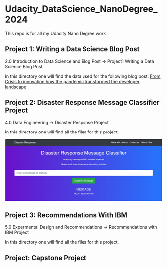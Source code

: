 # Udacity_DataScience_NanoDegree_2024
This repo is for all my Udacity Nano Degree work

## Project 1: Writing a Data Science Blog Post

2.0 Introduction to Data Science and Blog Post -> Project1 Writing a Data Science Blog Post

In this directory one will find the data used for the following blog post:
[From Crisis to innovation how the pandemic transformed the developer landscape](https://medium.com/@jarnobritz/from-crisis-to-innovation-how-the-pandemic-transformed-the-developer-landscape-fc05ea9bd296)


## Project 2: Disaster Response Message Classifier Project

4.0 Data Engineering -> Disaster Response Project

In this directory one will find all the files for this project.

![image](4.0%20Data%20Engineering/Disaster%20Response%20Project/assets/images/input1.jpg)

## Project 3: Recommendations With IBM

5.0 Expermental Design and Recommendations -> Recommendations with IBM Project

In this directory one will find all the files for this project.

## Project: Capstone Project